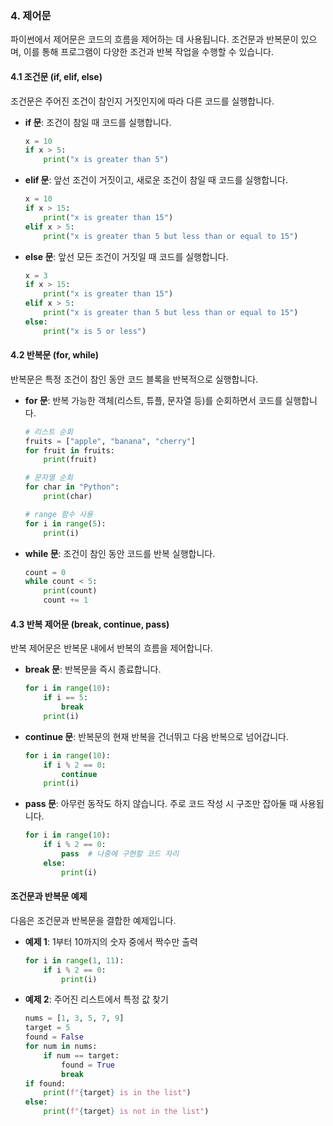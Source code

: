### 4. 제어문

파이썬에서 제어문은 코드의 흐름을 제어하는 데 사용됩니다. 조건문과 반복문이 있으며, 이를 통해 프로그램이 다양한 조건과 반복 작업을 수행할 수 있습니다.

#### 4.1 조건문 (if, elif, else)
조건문은 주어진 조건이 참인지 거짓인지에 따라 다른 코드를 실행합니다.

- **if 문**: 조건이 참일 때 코드를 실행합니다.
  ```python
  x = 10
  if x > 5:
      print("x is greater than 5")
  ```

- **elif 문**: 앞선 조건이 거짓이고, 새로운 조건이 참일 때 코드를 실행합니다.
  ```python
  x = 10
  if x > 15:
      print("x is greater than 15")
  elif x > 5:
      print("x is greater than 5 but less than or equal to 15")
  ```

- **else 문**: 앞선 모든 조건이 거짓일 때 코드를 실행합니다.
  ```python
  x = 3
  if x > 15:
      print("x is greater than 15")
  elif x > 5:
      print("x is greater than 5 but less than or equal to 15")
  else:
      print("x is 5 or less")
  ```

#### 4.2 반복문 (for, while)
반복문은 특정 조건이 참인 동안 코드 블록을 반복적으로 실행합니다.

- **for 문**: 반복 가능한 객체(리스트, 튜플, 문자열 등)를 순회하면서 코드를 실행합니다.
  ```python
  # 리스트 순회
  fruits = ["apple", "banana", "cherry"]
  for fruit in fruits:
      print(fruit)
  
  # 문자열 순회
  for char in "Python":
      print(char)
  
  # range 함수 사용
  for i in range(5):
      print(i)
  ```

- **while 문**: 조건이 참인 동안 코드를 반복 실행합니다.
  ```python
  count = 0
  while count < 5:
      print(count)
      count += 1
  ```

#### 4.3 반복 제어문 (break, continue, pass)
반복 제어문은 반복문 내에서 반복의 흐름을 제어합니다.

- **break 문**: 반복문을 즉시 종료합니다.
  ```python
  for i in range(10):
      if i == 5:
          break
      print(i)
  ```

- **continue 문**: 반복문의 현재 반복을 건너뛰고 다음 반복으로 넘어갑니다.
  ```python
  for i in range(10):
      if i % 2 == 0:
          continue
      print(i)
  ```

- **pass 문**: 아무런 동작도 하지 않습니다. 주로 코드 작성 시 구조만 잡아둘 때 사용됩니다.
  ```python
  for i in range(10):
      if i % 2 == 0:
          pass  # 나중에 구현할 코드 자리
      else:
          print(i)
  ```

#### 조건문과 반복문 예제
다음은 조건문과 반복문을 결합한 예제입니다.

- **예제 1**: 1부터 10까지의 숫자 중에서 짝수만 출력
  ```python
  for i in range(1, 11):
      if i % 2 == 0:
          print(i)
  ```

- **예제 2**: 주어진 리스트에서 특정 값 찾기
  ```python
  nums = [1, 3, 5, 7, 9]
  target = 5
  found = False
  for num in nums:
      if num == target:
          found = True
          break
  if found:
      print(f"{target} is in the list")
  else:
      print(f"{target} is not in the list")
  ```
